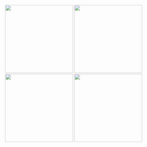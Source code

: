 <img
  src="https://github-profile-summary-cards.vercel.app/api/cards/stats?username=xiyaowong&theme=github"
  style="display: inline; width: 220px"
/>
<img
  src="https://github-profile-summary-cards.vercel.app/api/cards/productive-time?username=xiyaowong&theme=github"
  style="display: inline; width: 220px"
/>
<br />
<img
  src="https://github-profile-summary-cards.vercel.app/api/cards/repos-per-language?username=xiyaowong&theme=github"
  style="display: inline; width: 220px"
/>
<img
  src="https://github-profile-summary-cards.vercel.app/api/cards/most-commit-language?username=xiyaowong&theme=github"
  style="display: inline; width: 220px"
/>
